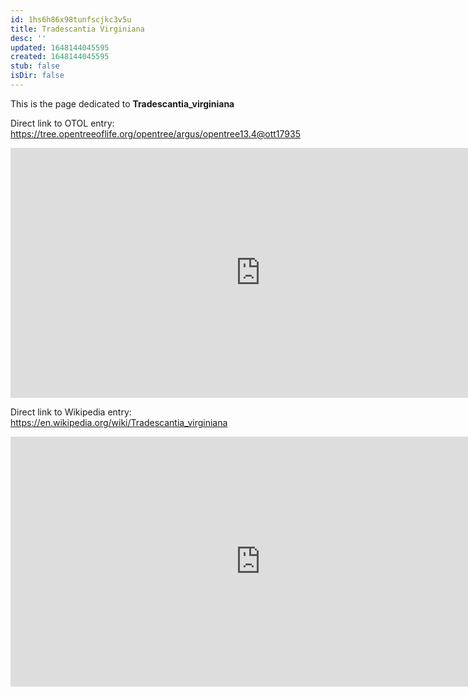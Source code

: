 ```yaml
---
id: 1hs6h86x98tunfscjkc3v5u
title: Tradescantia Virginiana
desc: ''
updated: 1648144045595
created: 1648144045595
stub: false
isDir: false
---
```

This is the page dedicated to **Tradescantia_virginiana**


Direct link to OTOL entry: https://tree.opentreeoflife.org/opentree/argus/opentree13.4@ott17935



<html>
    <body>
    <iframe src="https://tree.opentreeoflife.org/opentree/argus/opentree13.4@ott17935"
    width="800" height="400" frameborder="0" allowfullscreen> </iframe>
    </body>
</html>
    


Direct link to Wikipedia entry: https://en.wikipedia.org/wiki/Tradescantia_virginiana



<html>
    <body>
    <iframe src="https://en.wikipedia.org/wiki/Tradescantia_virginiana"
    width="800" height="400" frameborder="0" allowfullscreen> </iframe>
    </body>
</html>
    
